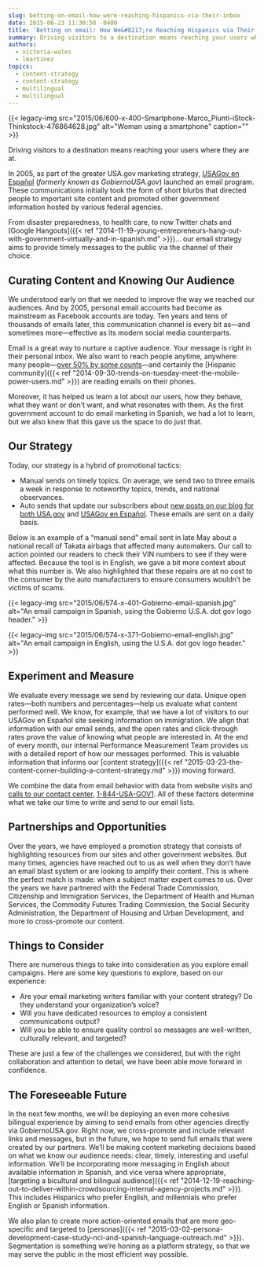 ```yaml
---
slug: betting-on-email-how-were-reaching-hispanics-via-their-inbox
date: 2015-06-23 11:30:58 -0400
title: 'Betting on email: How We&#8217;re Reaching Hispanics via Their Inbox'
summary: Driving visitors to a destination means reaching your users where they are at. In 2005, as part of the greater USA.gov marketing strategy, GobiernoUSA.gov launched an email program. These communications initially took the form of short blurbs that directed people to important site content and promoted other government information hosted by various federal agencies. From
authors:
  - victoria-wales
  - lmartinez
topics:
  - content-strategy
  - content-strategy
  - multilingual
  - multilingual
---
```


{{< legacy-img src="2015/06/600-x-400-Smartphone-Marco_Piunti-iStock-Thinkstock-476864628.jpg" alt="Woman using a smartphone" caption="" >}}

Driving visitors to a destination means reaching your users where they are at.

In 2005, as part of the greater USA.gov marketing strategy, [USAGov en Espa&#241;ol](https://www.usa.gov/espanol/) (_formerly known as GobiernoUSA.gov_) launched an email program. These communications initially took the form of short blurbs that directed people to important site content and promoted other government information hosted by various federal agencies.

From disaster preparedness, to health care, to now Twitter chats and [Google Hangouts]({{< ref "2014-11-19-young-entrepreneurs-hang-out-with-government-virtually-and-in-spanish.md" >}})… our email strategy aims to provide timely messages to the public via the channel of their choice.

## Curating Content and Knowing Our Audience

We understood early on that we needed to improve the way we reached our audiences. And by 2005, personal email accounts had become as mainstream as Facebook accounts are today. Ten years and tens of thousands of emails later, this communication channel is every bit as—and sometimes more—effective as its modern social media counterparts.

Email is a great way to nurture a captive audience. Your message is right in their personal inbox. We also want to reach people anytime, anywhere: many people—[over 50% by some counts](https://litmus.com/blog/53-of-emails-opened-on-mobile-outlook-opens-decrease-33)—and certainly the [Hispanic community]({{< ref "2014-09-30-trends-on-tuesday-meet-the-mobile-power-users.md" >}}) are reading emails on their phones.

Moreover, it has helped us learn a lot about our users, how they behave, what they want or don’t want, and what resonates with them. As the first government account to do email marketing in Spanish, we had a lot to learn, but we also knew that this gave us the space to do just that.

## Our Strategy

Today, our strategy is a hybrid of promotional tactics:

  * Manual sends on timely topics. On average, we send two to three emails a week in response to noteworthy topics, trends, and national observances.
  * Auto sends that update our subscribers about [new posts on our blog for both USA.gov](http://blog.usa.gov/) and [USAGov en Espa&#241;ol](http://blog.gobiernousa.gov/). These emails are sent on a daily basis.

Below is an example of a “manual send” email sent in late May about a national recall of Takata airbags that affected many automakers. Our call to action pointed our readers to check their VIN numbers to see if they were affected. Because the tool is in English, we gave a bit more context about what this number is. We also highlighted that these repairs are at no cost to the consumer by the auto manufacturers to ensure consumers wouldn’t be victims of scams.

{{< legacy-img src="2015/06/574-x-401-Gobierno-email-spanish.jpg" alt="An email campaign in Spanish, using the Gobierno U.S.A. dot gov logo header." >}} 

{{< legacy-img src="2015/06/574-x-371-Gobierno-email-english.jpg" alt="An email campaign in English, using the U.S.A. dot gov logo header." >}} 

## Experiment and Measure

We evaluate every message we send by reviewing our data. Unique open rates—both numbers and percentages—help us evaluate what content performed well. We know, for example, that we have a lot of visitors to our USAGov en Espa&#241;ol site seeking information on immigration. We align that information with our email sends, and the open rates and click-through rates prove the value of knowing what people are interested in. At the end of every month, our internal Performance Measurement Team provides us with a detailed report of how our messages performed. This is valuable information that informs our [content strategy]({{< ref "2015-03-23-the-content-corner-building-a-content-strategy.md" >}}) moving forward.

We combine the data from email behavior with data from website visits and [calls to our contact center](http://www.usa.gov/phone.shtml), [1-844-USA-GOV1](tel:1-844-872-4681). All of these factors determine what we take our time to write and send to our email lists.

## Partnerships and Opportunities

Over the years, we have employed a promotion strategy that consists of highlighting resources from our sites and other government websites. But many times, agencies have reached out to us as well when they don’t have an email blast system or are looking to amplify their content. This is where the perfect match is made: when a subject matter expert comes to us. Over the years we have partnered with the Federal Trade Commission, Citizenship and Immigration Services, the Department of Health and Human Services, the Commodity Futures Trading Commission, the Social Security Administration, the Department of Housing and Urban Development, and more to cross-promote our content.

## Things to Consider

There are numerous things to take into consideration as you explore email campaigns. Here are some key questions to explore, based on our experience:

  * Are your email marketing writers familiar with your content strategy? Do they understand your organization’s voice?
  * Will you have dedicated resources to employ a consistent communications output?
  * Will you be able to ensure quality control so messages are well-written, culturally relevant, and targeted?

These are just a few of the challenges we considered, but with the right collaboration and attention to detail, we have been able move forward in confidence.

## The Foreseeable Future

In the next few months, we will be deploying an even more cohesive bilingual experience by aiming to send emails from other agencies directly via GobiernoUSA.gov. Right now, we cross-promote and include relevant links and messages, but in the future, we hope to send full emails that were created by our partners. We’ll be making content marketing decisions based on what we know our audience needs: clear, timely, interesting and useful information. We’ll be incorporating more messaging in English about available information in Spanish, and vice versa where appropriate, [targeting a bicultural and bilingual audience]({{< ref "2014-12-19-reaching-out-to-deliver-within-crowdsourcing-internal-agency-projects.md" >}}). This includes Hispanics who prefer English, and millennials who prefer English or Spanish information.

We also plan to create more action-oriented emails that are more geo-specific and targeted to [personas]({{< ref "2015-03-02-persona-development-case-study-nci-and-spanish-language-outreach.md" >}}). Segmentation is something we’re honing as a platform strategy, so that we may serve the public in the most efficient way possible. 
